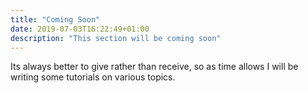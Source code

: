 ```yaml
---
title: "Coming Soon"
date: 2019-07-03T16:22:49+01:00
description: "This section will be coming soon"
---
```


Its always better to give rather than receive, so as time allows I will be writing some tutorials on various topics.